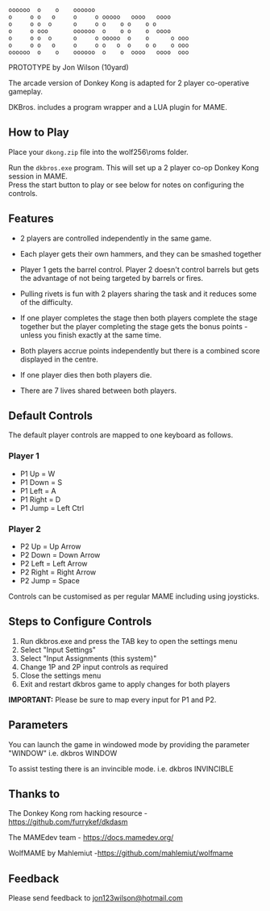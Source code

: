 

    oooooo  o    o    oooooo                           
    o     o o   o     o     o ooooo   oooo   oooo      
    o     o o  o      o     o o    o o    o o          
    o     o ooo       oooooo  o    o o    o  oooo      
    o     o o  o      o     o ooooo  o    o      o ooo 
    o     o o   o     o     o o   o  o    o o    o ooo 
    oooooo  o    o    oooooo  o    o  oooo   oooo  ooo

PROTOTYPE by Jon Wilson (10yard)

The arcade version of Donkey Kong is adapted for 2 player co-operative gameplay.

DKBros. includes a program wrapper and a LUA plugin for MAME.    

How to Play
-----------
Place your `dkong.zip` file into the wolf256\roms folder.

Run the `dkbros.exe` program.  This will set up a 2 player co-op Donkey Kong session in MAME.  
Press the start button to play or see below for notes on configuring the controls.


Features
--------

- 2 players are controlled independently in the same game.

- Each player gets their own hammers, and they can be smashed together

- Player 1 gets the barrel control.  Player 2 doesn't control barrels but gets the advantage of 
    not being targeted by barrels or fires.

- Pulling rivets is fun with 2 players sharing the task and it reduces some of the difficulty.

- If one player completes the stage then both players complete the stage together but the player 
    completing the stage gets the bonus points - unless you finish exactly at the same time.

- Both players accrue points independently but there is a combined score displayed in the centre.

- If one player dies then both players die.

- There are 7 lives shared between both players.


Default Controls
----------------
The default player controls are mapped to one keyboard as follows.

### Player 1
- P1 Up    = W
- P1 Down  = S
- P1 Left  = A
- P1 Right = D
- P1 Jump  = Left Ctrl

### Player 2
- P2 Up    = Up Arrow
- P2 Down  = Down Arrow
- P2 Left  = Left Arrow
- P2 Right = Right Arrow
- P2 Jump  = Space

Controls can be customised as per regular MAME including using joysticks.


Steps to Configure Controls
---------------------------
1. Run dkbros.exe and press the TAB key to open the settings menu
2. Select "Input Settings"
3. Select "Input Assignments (this system)"
4. Change 1P and 2P input controls as required
5. Close the settings menu
6. Exit and restart dkbros game to apply changes for both players

**IMPORTANT:**  Please be sure to map every input for P1 and P2.


Parameters
----------
You can launch the game in windowed mode by providing the parameter "WINDOW"
i.e. dkbros WINDOW

To assist testing there is an invincible mode.
i.e. dkbros INVINCIBLE


Thanks to
---------
The Donkey Kong rom hacking resource - https://github.com/furrykef/dkdasm

The MAMEdev team - https://docs.mamedev.org/

WolfMAME by Mahlemiut -https://github.com/mahlemiut/wolfmame


Feedback
--------
Please send feedback to jon123wilson@hotmail.com